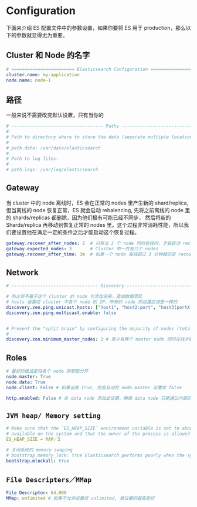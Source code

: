 # Configuration

下面来介绍 ES 配置文件中的参数设置，如果你要将 ES 用于 production，那么以下的参数就显得尤为重要。

## Cluster 和 Node 的名字

```yaml
# ======================== Elasticsearch Configuration =========================
cluster.name: my-application
node.name: node-1
```

## 路径

一般来说不需要改变默认设置，只有当你的

```yaml
# ----------------------------------- Paths ------------------------------------
#
# Path to directory where to store the data (separate multiple locations by comma):
#
# path.data: /var/data/elasticsearch
#
# Path to log files:
#
# path.logs: /var/log/elasticsearch
```

## Gateway

当 cluster 中的 node 离线时，ES 会在正常的 nodes 里产生新的 shard/replica, 但当离线的 node 恢复正常，ES 就会启动 rebalencing, 先将之前离线的 node 里的 shards/replicas 都删除，因为他们极有可能已经不同步， 然后将新的 Shards/replica 再移动到恢复正常的 nodes 里。这个过程非常消耗性能，所以我们要设置他在满足一定的条件之后才能启动这个恢复过程。

```yaml
gateway.recover_after_nodes: 2  # 只有当 2 个 node 同时在线时，才会启动 recovery
gateway.expected_nodes: 3       # Cluster 中一共有几个 nodes
gateway.recover_after_time: 3m  # 如果一个 node 离线超过 3 分钟就还是 recovery
```

## Network

```yaml
# --------------------------------- Discovery ----------------------------------

# 防止将不属于这个 cluster 的 node 也添加进来，造成数据混乱
# hosts 设置成 cluster 中各个 node 的 IP，所有的 node 的设置应该是一样的
discovery.zen.ping.unicast.hosts: ["host1", "host2:port", "host3[portX-portY]"]
discovery.zen.ping.multicast.enable: false


# Prevent the "split brain" by configuring the majority of nodes (total number of nodes / 2 + 1):
#
discovery.zen.minimum_master_nodes: 2 # 至少有两个 master node 同时在线才能允许 cluster 被使用

```

## Roles

```yaml
# 最好的做法是将各个 node 的职能分开
node.master: True
node.data: True
node.client: False # 如果设成 True, 则会自动将 node.master 设置成 false

http.enabled: False # 在 data node 添加此设置，确保 data node 只能通过内部的网络来访问，不能直接响应请求

```

## `JVM heap/ Memory setting`

```yaml
# Make sure that the `ES_HEAP_SIZE` environment variable is set to about half the memory
# available on the system and that the owner of the process is allowed to use this limit.
ES_HEAP_SIZE = RAM／2

# 关闭系统的 memory swaping
# bootstrap.memory_lock: true Elasticsearch performs poorly when the system is swapping the memory.
bootstrap.mlockall: true
```

## `File Descripters／MMap`

```yaml
File Descriptor: 64,000
MMap: unlimited # 如果不允许设置成 unlimited, 就设置的越高愈好
```

